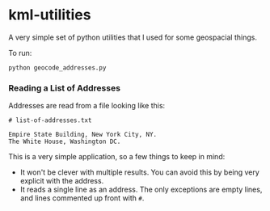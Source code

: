 # kml-utilities

A very simple set of python utilities that I used for some geospacial things.

To run:
```
python geocode_addresses.py
```

### Reading a List of Addresses
Addresses are read from a file looking like this:
```
# list-of-addresses.txt

Empire State Building, New York City, NY.
The White House, Washington DC.
```

This is a very simple application, so a few things to keep in mind:
* It won't be clever with multiple results. You can avoid this by being very explicit with the address.
* It reads a single line as an address. The only exceptions are empty lines, and lines commented up front with `#`.